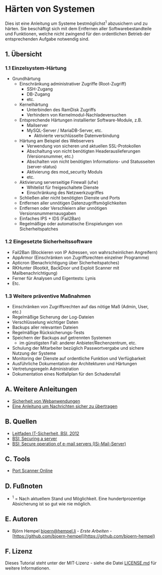 # Härten von Systemen

Dies ist eine Anleitung um Systeme bestmöglichst<sup>1</sup> abzusichern und zu härten. Sie beschäftigt sich mit dem Entfernen aller Softwarebestandteile und Funktionen, welche nicht zwingend für den ordentlichen Betrieb der entsprechenden Aufgabe notwendig sind.

## 1. Übersicht

### 1.1 Einzelsystem-Härtung

* Grundhärtung
  * Einschränkung administrativer Zugriffe (Root-Zugriff)
    * SSH-Zugang
    * DB-Zugang
    * etc.
  * Kernelhärtung
    * Unterbinden des RamDisk Zugriffs
    * Verhindern von Kernelmodul-Nachladeversuchen
  * Entsprechende Härtungen installierter Software-Module, z.B.
    * Mailserver
    * MySQL-Server / MariaDB-Server, etc.
      * Aktivierte verschlüsselte Datenverbindung
  * Härtung am Beispiel des Webservers
    * Verwendung von sicheren und aktuellen SSL-Protokollen
    * Abschaltung von nicht benötigten Headerauslieferungen (Versionsnummer, etc.)
    * Abschalten von nicht benötigten Informations- und Statusseiten (server-status)
    * Aktivierung des mod_security Moduls
    * etc.
  * Aktivierung serverseitige Firewall (ufw)
    * Whitelist für freigeschaltete Dienste
    * Einschränkung des Netzwerkzugriffes
  * Schließen aller nicht benötigten Dienste und Ports
  * Entfernen aller unnötigen Datenzugriffsmöglichkeiten
  * Entfernen oder Verschleiern aller unnötigen Versionsnummernausgaben 
  * Einfaches IPS + IDS (Fail2Ban)
  * Regelmäßige oder automatische Einspielungen von Sicherheitspatches
  
### 1.2 Eingesetzte Sicherheitssoftware

* Fail2Ban (Blockieren von IP Adressen, von wahrscheinlichen Angreifern)
* AppArmor (Einschränken von Zugriffsrechten einzelner Programme)
* Apticron (Benachrichtigung über Sicherheitspatches)
* RKHunter (Rootkit, BackDoor und Exploit Scanner mit Mailbenachrichtigung)
* Ferner für Analysen und Eigentests: Lynis
* Etc.

### 1.3 Weitere präventive Maßnahmen

* Einschränken von Zugriffsrechten auf das nötige Maß (Admin, User, etc.)
* Regelmäßige Sicherung der Log-Dateien
* Verschlüsselung wichtiger Daten
* Backups aller relevanten Dateien
* Regelmäßige Rücksicherungs-Tests
* Speichern der Backups auf getrennten Systemen
  * im günstigsten Fall: anderer Anbieter/Rechenzentrum, etc.
* Schulung der Mitarbeiter bezüglich Passwortvergabe und sichere Nutzung der Systeme
* Monitoring der Dienste auf ordentliche Funktion und Verfügbarkeit
* Ausführliche Dokumentation der Architekturen und Härtungen
* Vertretungsregeln Administration
* Dokumentation eines Notfallplan für den Schadensfall

## A. Weitere Anleitungen

* [Sicherheit von Webanwendungen](https://github.com/friends-of-tutorials/web-application-security/blob/master/README.de.md)
* [Eine Anleitung um Nachrichten sicher zu übertragen](https://github.com/friends-of-tutorials/securely-transfer-messages)

## B. Quellen

* [Leitfaden IT-Sicherheit, BSI, 2012](https://www.bsi.bund.de/SharedDocs/Downloads/DE/BSI/Grundschutz/Leitfaden/GS-Leitfaden_pdf.pdf?__blob=publicationFile)
* [BSI: Securing a server](https://www.bsi.bund.de/DE/Themen/StandardsKriterien/ISi-Reihe/ISi-Server/server_node.html)
* [BSI: Secure operation of e-mail servers (ISi-Mail-Server)](https://www.bsi.bund.de/DE/Themen/StandardsKriterien/ISi-Reihe/ISi-Mail-Server/mail_server_node.html;jsessionid=C775445C3C19BC3FF7B8BE2F49813BB8.1_cid360)

## C. Tools

* [Port Scanner Online](https://pentest-tools.com/network-vulnerability-scanning/tcp-port-scanner-online-nmap#)

## D. Fußnoten

* <sup>1</sup> = Nach aktuellem Stand und Möglichkeit. Eine hundertprozentige Absicherung ist so gut wie nie möglich.

## E. Autoren

* Björn Hempel <bjoern@hempel.li> - _Erste Arbeiten_ - [https://github.com/bjoern-hempel](https://github.com/bjoern-hempel)

## F. Lizenz

Dieses Tutorial steht unter der MIT-Lizenz - siehe die Datei [LICENSE.md](/LICENSE.md) für weitere Informationen.
